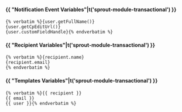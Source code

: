 #### {{ "Notification Event Variables"|t('sprout-module-transactional') }}

<pre><code>{% verbatim %}{user.getFullName()}
{user.getCpEditUrl()}
{user.customFieldHandle}{% endverbatim %}</code></pre>

#### {{ "Recipient Variables"|t('sprout-module-transactional') }}

<pre><code>{% verbatim %}{recipient.name}
{recipient.email}
{% endverbatim %}</code></pre>

#### {{ "Templates Variables"|t('sprout-module-transactional') }}

<pre><code>{% verbatim %}{{ recipient }}
{{ email }}
{{ user }}{% endverbatim %}</code></pre>